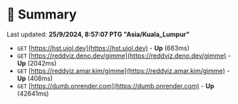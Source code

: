 # 📖 Summary
Last updated: **25/9/2024, 8:57:07 PTG "Asia/Kuala_Lumpur"**

- `GET` [https://hst.ujol.dev](https://hst.ujol.dev) - **Up** (663ms)
- `GET` [https://reddviz.deno.dev/gimme](https://reddviz.deno.dev/gimme) - **Up** (2042ms)
- `GET` [https://reddviz.amar.kim/gimme](https://reddviz.amar.kim/gimme) - **Up** (408ms)
- `GET` [https://dumb.onrender.com](https://dumb.onrender.com) - **Up** (42641ms)
